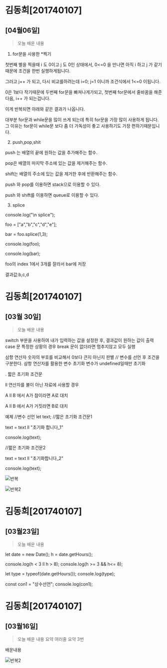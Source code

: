 # 김동희[201740107]
## [04월06일]
>오늘 배운 내용

1. for문을 사용한 *찍기


 첫번째 별을 찍을때 i 도 0이고 j 도 0인 상태에서, 0<=0 을 만나면 아직 i 하고 j 가 같기때문에 조건을 한번 실행하게됩니다.

그러고 j++ 가 되고, 다시 비교를하려는데 i=0; j=1 이니까 조건식에서 1<=0 이됩니다.

0은 1보다 작기때문에 두번째 for문을 빠져나게가되고, 첫번째 for문에서 줄바꿈을 해준다음, i++ 가 되는겁니다.

이게 반복되면 아래와 같은 결과가 나옵니다.

대부분 for문과 while문을 많이 쓰게 되는데 특히 for문을 가장 많이 사용하게 됩니다. 그 이유는 for문이 while문 보다 좀 더 가독성이 좋고 사용하기도 가장 편하기때문입니다.

2. push,pop,shit

push 는 배열의 끝에 원하는 값을 추가해주는 함수.

pop은 배열의 마지막 주소에 있는 값을 제거해주는 함수.

shift는 배열의 주소에 있는 값을 제거한 후에 반환해주는 함수.

push 와 pop를 이용하면 stack으로 이용할 수 있다.

push 와 shift를 이용하면 queue로 이용할 수 있다.

3. splice

console.log("\n splice");

foo = ["a","b","c","d","e"];

bar = foo.splice(1,3);

console.log(foo);

console.log(bar);

foo의 index 1에서 3개를 잘라서 bar에 저장

결과값:b,c,d

# 김동희[201740107]
## [03월 30일]
>오늘 배운 내용

switch 부분을 사용하여 내가 입력하는 값을 설정한 후, 결과값이 원하는 값이 출력
case 문 특정한 상황의 경우
break 문이 없더라면 멈추지않고 모두 실행

삼항 연산자
숫자의 부호를 비교해서 0보다 큰지 아닌지 판별
// 변수를 선언 후 조건을 구분한다.
삼항 연산자를 활용한 변수 초기화
변수가 undefined일때만 초기화

. 짧은 초기화 조건문

ll 연산자를 불이 아닌 자료에 사용할 경우

A ll B 에서 A가 참이라면 A로 대치

A ll B 에서 A가 거짓라면 B로 대치

예제 
//변수 선언
let text;
//짧은 초기화 조건문1

text = text ll "초기화 합니다_1"

console.log(text);

//짧은 초기화 조건문2

text = text ll "초기화합니다_2"

console.log(text);

![반복](https://user-images.githubusercontent.com/79896108/113471008-7ee5eb80-9494-11eb-82e3-c1844bc96452.PNG)

![반복2](https://user-images.githubusercontent.com/79896108/113471022-8e653480-9494-11eb-8654-12b3ff53928e.PNG)


# 김동희[201740107]
## [03월23일]
>오늘 배운 내용 <br/>

let date = new Date();
h = date.getHours();

console.log(h < 3 ll h > 8);
console.log(h >= 3 && h<= 8);

let type = typeof(date.getHours());
console.log(type);

const con1 = "상수선언";
console.log(con1);

# 김동희[201740107]
## [03월16일]
> 오늘 배운 내용 요약
> 여러줄 요약
> 3번

배운내용


![반복2](https://user-images.githubusercontent.com/79896108/113471015-860cf980-9494-11eb-80ae-69bdd400e5c7.PNG)

